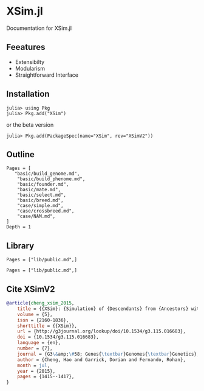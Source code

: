 # XSim.jl

Documentation for XSim.jl

## Feeatures

- Extensibilty
- Modularism
- Straightforward Interface

## Installation
```jldoctest
julia> using Pkg
julia> Pkg.add("XSim")
```
or the beta version
```jldoctest
julia> Pkg.add(PackageSpec(name="XSim", rev="XSimV2"))
```

## Outline
```@contents
Pages = [
   "basic/build_genome.md",
    "basic/build_phenome.md",
    "basic/founder.md",
    "basic/mate.md",
    "basic/select.md",
    "basic/breed.md",
    "case/simple.md",
    "case/crossbreed.md",
    "case/NAM.md",
]
Depth = 1
```

## Library
```@contents
Pages = ["lib/public.md",]
```

```@index
Pages = ["lib/public.md",]
```

## Cite XSimV2
```BibTex
@article{cheng_xsim_2015,
	title = {{XSim}: {Simulation} of {Descendants} from {Ancestors} with {Sequence} {Data}},
	volume = {5},
	issn = {2160-1836},
	shorttitle = {{XSim}},
	url = {http://g3journal.org/lookup/doi/10.1534/g3.115.016683},
	doi = {10.1534/g3.115.016683},
	language = {en},
	number = {7},
	journal = {G3\&amp;\#58; Genes{\textbar}Genomes{\textbar}Genetics},
	author = {Cheng, Hao and Garrick, Dorian and Fernando, Rohan},
	month = jul,
	year = {2015},
	pages = {1415--1417},
}
```

